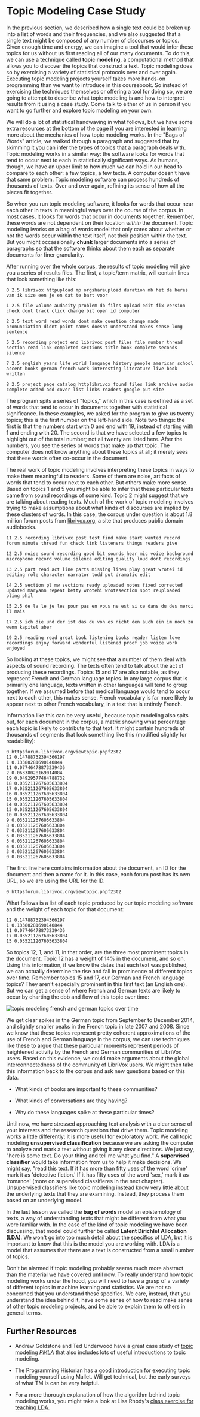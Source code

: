 # Topic Modeling Case Study

In the previous section, we described how a single text could be broken up into a list of words and their frequencies, and we also suggested that a single text might be composed of any number of discourses or topics. Given enough time and energy, we can imagine a tool that would infer these topics for us without us first reading all of our many documents. To do this, we can use a technique called **topic modeling**, a computational method that allows you to discover the topics that construct a text. Topic modeling does so by exercising a variety of statistical protocols over and over again. Executing topic modeling projects yourself takes more hands-on programming than we want to introduce in this coursebook. So instead of exercising the techniques themselves or offering a tool for doing so, we are going to attempt to describe what topic modeling is and how to interpret results from it using a case study. Come talk to either of us in person if you want to go further and explore topic modeling on your own.

We will do a lot of statistical handwaving in what follows, but we have some extra resources at the bottom of the page if you are interested in learning more about the mechanics of how topic modeling works. In the "Bags of Words" article, we walked through a paragraph and suggested that by skimming it you can infer the types of topics that a paragraph deals with. Topic modeling works in a similar way: the software looks for words that tend to occur next to each in statistically significant ways. As humans, though, we have an upper limit to how much we can hold in our head to compare to each other: a few topics, a few texts. A computer doesn't have that same problem. Topic modeling software can process hundreds of thousands of texts. Over and over again, refining its sense of how all the pieces fit together.

So when you run topic modeling software, it looks for words that occur near each other in texts in meaningful ways over the course of the corpus. In most cases, it looks for words that occur in documents together. Remember, these words are not dependent on their location _within_ the document. Topic modeling iworks on a bag of words model that only cares about whether or not the words occur within the text itself, not their position within the text. But you might occassionally **chunk** larger documents into a series of paragraphs so that the software thinks about them each as separate documents for finer granularity.

After running over the whole corpus, the results of topic modeling will give you a series of results files. The first, a topic\/term matrix, will contain lines that look something like this:

```
0 2.5 librivox httpupload mp orgshareupload duration mb het de heres van ik size een je en dat te bart voor

1 2.5 file volume audacity problem db files upload edit fix version check dont track click change bit open id computer

2 2.5 text word read words dont make question change made pronunciation didnt point names doesnt understand makes sense long sentence

5 2.5 recording project end librivox post files file number thread section read link completed sections title book complete seconds silence

7 2.5 english years life world language history people american school accent books german french work interesting literature live book written

8 2.5 project page catalog httplibrivox found files link archive audio complete added add cover list links readers google put site
```

The program spits a series of "topics," which in this case is defined as a set of words that tend to occur in documents together with statistical significance. In these examples, we asked for the program to give us twenty topics; this is the first number on the left-hand side. Note two things: the first is that the numbers start with 0 and end with 19, instead of starting with 1 and ending with 20. The second is that we have selected a few topics to highlight out of the total number; not all twenty are listed here. After the numbers, you see the series of words that make up that topic. The computer does not know anything about these topics at all; it merely sees that these words often co-occur in the document. 

The real work of topic modeling involves interpreting these topics in ways to make them meaningful to readers. Some of them are noise, artifacts of words that tend to occur next to each other. But others make more sense. Based on topics 1 and 5 you might be able to infer that these particular texts came from sound recordings of some kind. Topic 2 might suggest that we are talking about reading texts. Much of the work of topic modeling involves trying to make assumptions about what kinds of discourses are implied by these clusters of words. In this case, the corpus under question is about 1.8 million forum posts from [librivox.org](https://www.librivox.org), a site that produces public domain audiobooks.

```
11 2.5 recording librivox post test find make start wanted record forum minute thread fun check link listeners things readers give

12 2.5 noise sound recording good bit sounds hear mic voice background microphone record volume silence editing quality loud dont recordings

13 2.5 part read act line parts missing lines play great wrotei id editing role character narrator todd put dramatic edit

14 2.5 section pl mw sections ready uploaded notes fixed corrected updated maryann repeat betty wrotehi wrotesection spot reuploaded pling phil

15 2.5 de la le je les pour pas en vous ne est si ce dans du des merci il mais

17 2.5 ich die und der ist das du von es nicht den auch ein im noch zu wenn kapitel aber

19 2.5 reading read great book listening books reader listen love recordings enjoy forward wonderful listened proof job voice work enjoyed
```

So looking at these topics, we might see that a number of them deal with aspects of sound recording. The texts often tend to talk about the act of producing these recordings. Topics 15 and 17 are also notable, as they represent French and German language topics. In any large corpus that is primarily one language, texts written in other languages will tend to group together. If we assumed before that medical language would tend to occur next to each other, this makes sense. French vocabulary is far more likely to appear next to other French vocabulary, in a text that is entirely French.

Information like this can be very useful, because topic modeling also spits out, for each document in the corpus, a matrix showing what percentage each topic is likely to contribute to that text. It might contain hundreds of thousands of segments that look something like this \(modified slightly for readability\):

```
0 httpsforum.librivox.orgviewtopic.phpf23t2 
12 0.14788732394366197 
1 0.13380281690140844 
11 0.07746478873239436 
2 0.06338028169014084 
19 0.04929577464788732 
18 0.035211267605633804 
17 0.035211267605633804 
16 0.035211267605633804 
15 0.035211267605633804 
14 0.035211267605633804 
13 0.035211267605633804 
10 0.035211267605633804 
9 0.035211267605633804 
8 0.035211267605633804 
7 0.035211267605633804 
6 0.035211267605633804 
5 0.035211267605633804 
4 0.035211267605633804 
3 0.035211267605633804 
0 0.035211267605633804 

```

The first line here contains information about the document, an ID for the document and then a name for it. In this case, each forum post has its own URL, so we are using the URL for the ID.

```
0 httpsforum.librivox.orgviewtopic.phpf23t2
```

What follows is a list of each topic produced by our topic modeling software and the weight of each topic for that document:

```
12 0.14788732394366197
1 0.13380281690140844
11 0.07746478873239436
17 0.035211267605633804
15 0.035211267605633804

```

So topics 12, 1, and 11, in that order, are the three most prominent topics in the document. Topic 12 has a weight of 14% in the document, and so on. Using this information, if we know the dates that each text was published, we can actually determine the rise and fall in prominence of different topics over time. Remember topics 15 and 17, our German and French language topics? They aren't especially prominent in this first text \(an English one\). But we can get a sense of where French and German texts are likely to occur by charting the ebb and flow of this topic over time:

![topic modeling french and german topics over time](/assets/topic-modeling/topic-modeling-french-german.jpg)

We get clear spikes in the German topic from September to December 2014, and slightly smaller peaks in the French topic in late 2007 and 2008. Since we know that these topics represent pretty coherent approximations of the use of French and German language in the corpus, we can use techniques like these to argue that these particular moments represent periods of heightened activity by the French and German communities of LibriVox users. Based on this evidence, we could make arguments about the global interconnectedness of the community of LibriVox users. We might then take this information back to the corpus and ask new questions based on this data.

* What kinds of books are important to these communities?
 
* What kinds of conversations are they having?
 
* Why do these languages spike at these particular times?

Until now, we have stressed approaching text analysis with a clear sense of your interests and the research questions that drive them. Topic modeling works a little differently: it is more useful for exploratory work. We call topic modeling **unsupervised classification** because we are asking the computer to analyze and mark a text without giving it any clear directions. We just say, "here is some text. Do your thing and tell me what you find." A **supervised classifier** would take information from us to help it make decisions. We might say, "read this text. If it has more than fifty uses of the word 'crime' mark it as 'detective fiction.' If it has fifty uses of the word 'sex,' mark it as 'romance' \(more on supervised classifieres in the next chapter\). Unsupervised classifiers like topic modeling instead know very little about the underlying texts that they are examining. Instead, they process them based on an underlying model.

In the last lesson we called the **bag of words** model an epistemology of texts, a way of understanding texts that might be different from what you were familiar with. In the case of the kind of topic modeling we have been discussing, that model could further be called **Latent Dirichlet Allocation \(LDA\)**. We won't go into too much detail about the specifics of LDA, but it is important to know that this is the model you are working with. LDA is a model that assumes that there are a text is constructed from a small number of topics.

Don't be alarmed if topic modeling probably seems much more abstract than the material we have covered until now. To really understand how topic modeling works under the hood, you will need to have a grasp of a variety of different topics in machine learning and statistics. We are not so concerned that you understand these specifics. We care, instead, that you understand the idea behind it, have some sense of how to read make sense of other topic modeling projects, and be able to explain them to others in general terms.

## Further Resources

* Andrew Goldstone and Ted Underwood have a great case study of [topic modeling ](https://andrewgoldstone.com/blog/2012/12/13/pmla/)[_PMLA_](https://andrewgoldstone.com/blog/2012/12/13/pmla/) that also includes lots of useful introductions to topic modeling.

* The Programming Historian has a [good introduction](http://programminghistorian.org/lessons/topic-modeling-and-mallet) for executing topic modeling yourself using Mallet. Will get technical, but the early surveys of what TM is can be very helpful.

* For a more thorough explanation of how the algorithm behind topic modeling works, you might take a look at Lisa Rhody's [class exercise for teaching LDA](https://github.com/lmrhody/topicmodelgame).


